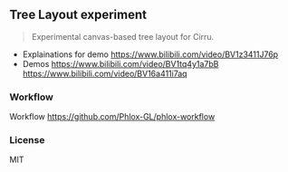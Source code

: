 
Tree Layout experiment
----

> Experimental canvas-based tree layout for Cirru.

- Explainations for demo https://www.bilibili.com/video/BV1z3411J76p
- Demos https://www.bilibili.com/video/BV1tq4y1a7bB https://www.bilibili.com/video/BV16a411i7aq

### Workflow

Workflow https://github.com/Phlox-GL/phlox-workflow

### License

MIT
